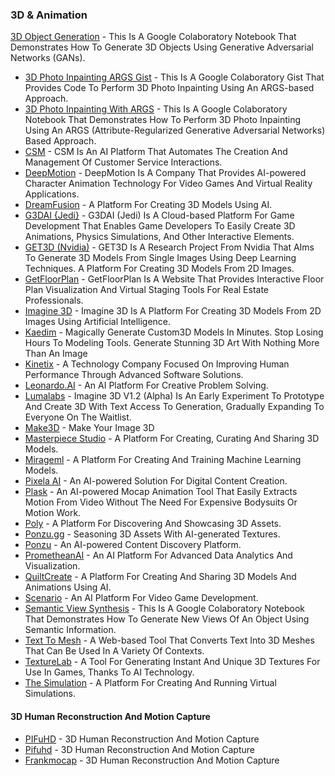 ### 3D & Animation



[3D Object Generation](https://colab.research.google.com/drive/1FcQibnjfp4mpn\_WJiQlVBRJMkhSMZqbU) - This Is A Google Colaboratory Notebook That Demonstrates How To Generate 3D Objects Using Generative Adversarial Networks (GANs).

* [3D Photo Inpainting ARGS Gist](https://colab.research.google.com/gist/asears/67bdf99b4d88edd56f512242b46708b7/3d%E2%80%93photo%E2%80%93inpainting%E2%80%93args.ipynb) - This Is A Google Colaboratory Gist That Provides Code To Perform 3D Photo Inpainting Using An ARGS-based Approach.
* [3D Photo Inpainting With ARGS](https://colab.research.google.com/drive/1706ToQrkIZshRSJSHvZ1RuCiM\_\_YX3Bz) - This Is A Google Colaboratory Notebook That Demonstrates How To Perform 3D Photo Inpainting Using An ARGS (Attribute-Regularized Generative Adversarial Networks) Based Approach.
* [CSM](https://csm.ai/) - CSM Is An AI Platform That Automates The Creation And Management Of Customer Service Interactions.
* [DeepMotion](https://www.deepmotion.com/) - DeepMotion Is A Company That Provides AI-powered Character Animation Technology For Video Games And Virtual Reality Applications.
* [DreamFusion](https://dreamfusion3d.github.io/) - A Platform For Creating 3D Models Using AI.
* [G3DAI {Jedi}](https://g3d.ai/) - G3DAI (Jedi) Is A Cloud-based Platform For Game Development That Enables Game Developers To Easily Create 3D Animations, Physics Simulations, And Other Interactive Elements.
* [GET3D (Nvidia)](https://nv-tlabs.github.io/GET3D/) - GET3D Is A Research Project From Nvidia That AIms To Generate 3D Models From Single Images Using Deep Learning Techniques. A Platform For Creating 3D Models From 2D Images.
* [GetFloorPlan](https://getfloorplan.com/) - GetFloorPlan Is A Website That Provides Interactive Floor Plan Visualization And Virtual Staging Tools For Real Estate Professionals.
* [Imagine 3D](https://captures.lumalabs.ai/imagine) - Imagine 3D Is A Platform For Creating 3D Models From 2D Images Using Artificial Intelligence.
* [Kaedim](http://www.kaedim3d.com) - Magically Generate Custom3D Models In Minutes. Stop Losing Hours To Modeling Tools. Generate Stunning 3D Art With Nothing More Than An Image
* [Kinetix](https://www.kinetix.tech/) - A Technology Company Focused On Improving Human Performance Through Advanced Software Solutions.
* [Leonardo.AI](https://leonardo.ai/) - An AI Platform For Creative Problem Solving.
* [Lumalabs](https://captures.lumalabs.ai/imagine) - Imagine 3D V1.2 (Alpha) Is An Early Experiment To Prototype And Create 3D With Text Access To Generation, Gradually Expanding To Everyone On The Waitlist.
* [Make3D](http://make3d.app) - Make Your Image 3D
* [Masterpiece Studio](https://masterpiecestudio.com/) - A Platform For Creating, Curating And Sharing 3D Models.
* [Mirageml](https://www.mirageml.com/) - A Platform For Creating And Training Machine Learning Models.
* [Pixela AI](https://pixela.ai/) - An AI-powered Solution For Digital Content Creation.
* [Plask](https://plask.ai/) - An AI-powered Mocap Animation Tool That Easily Extracts Motion From Video Without The Need For Expensive Bodysuits Or Motion Work.
* [Poly](https://withpoly.com/) - A Platform For Discovering And Showcasing 3D Assets.
* [Ponzu.gg](http://www.ponzu.gg) - Seasoning 3D Assets With AI-generated Textures.
* [Ponzu](https://www.ponzu.gg/) - An AI-powered Content Discovery Platform.
* [PrometheanAI](https://www.prometheanai.com/) - An AI Platform For Advanced Data Analytics And Visualization.
* [QuiltCreate](http://www.quiltcreate.com) - A Platform For Creating And Sharing 3D Models And Animations Using AI.
* [Scenario](https://www.scenario.gg/) - An AI Platform For Video Game Development.
* [Semantic View Synthesis](https://colab.research.google.com/drive/1iT5PfK7zl1quAOwC227GfBjieFMVHjI5) - This Is A Google Colaboratory Notebook That Demonstrates How To Generate New Views Of An Object Using Semantic Information.
* [Text To Mesh](https://www.nasir.lol/clipmesh) - A Web-based Tool That Converts Text Into 3D Meshes That Can Be Used In A Variety Of Contexts.
* [TextureLab](http://www.texturelab.xyz) - A Tool For Generating Instant And Unique 3D Textures For Use In Games, Thanks To AI Technology.
* [The Simulation](https://fablesimulation.com/) - A Platform For Creating And Running Virtual Simulations.

#### 3D Human Reconstruction And Motion Capture

* [PIFuHD](https://colab.research.google.com/drive/11z58bl3meSzo6kFqkahMa35G5jmh2Wgt) - 3D Human Reconstruction And Motion Capture
* [Pifuhd](https://colab.research.google.com/github/cedro3/others/blob/master/PIFuHD\_Demo.ipynb) - 3D Human Reconstruction And Motion Capture
* [Frankmocap](https://colab.research.google.com/drive/15qA6kbyVK--8q88FHXdzwPiGT0UyKvwg) - 3D Human Reconstruction And Motion Capture